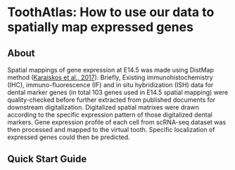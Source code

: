 # ToothAtlas: How to use our data to spatially map expressed genes
## About
Spatial mappings of gene expression at E14.5 was made using DistMap method ([Karaiskos et al., 2017](http://science.sciencemag.org/content/358/6360/194)). Briefly, Existing immunohistochemistry (IHC), immuno-fluorescence (IF) and in situ hybridization (ISH) data for dental marker genes (in total 103 genes used in E14.5 spatial mapping) were quality-checked before further extracted from published documents for downstream digitalization. Digitalized spatial matrixes were drawn according to the specific expression pattern of those digitalized dental markers. Gene expression profile of each cell from scRNA-seq dataset was then processed and mapped to the virtual tooth. Specific localization of expressed genes could then be predicted.
## Quick Start Guide
